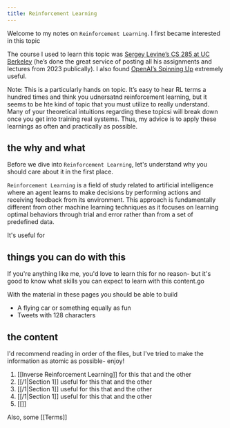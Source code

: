 ```yaml
---
title: Reinforcement Learning
---
```


Welcome to my notes on `Reinforcement Learning`. I first became interested in this topic 

The course I used to learn this topic was [Sergey Levine’s CS 285 at UC Berkeley](https://rail.eecs.berkeley.edu/deeprlcourse/) (he’s done the great service of posting all his assignments and lectures from 2023 publically). I also found [OpenAI’s Spinning Up](https://spinningup.openai.com/) extremely useful.

Note: This is a particularly hands on topic. It’s easy to hear RL terms a hundred times and think you udnersatnd reinforcement learning, but it seems to be hte kind of topic that you must utilize to really understand. Many of your theoretical intuitions regarding these topicsi will break down once you get into training real systems. Thus, my advice is to apply these learnings as often and practically as possible.
 
## the why and what

Before we dive into `Reinforcement Learning`, let's understand why you should care about it in the first place.

`Reinforcement Learning` is a field of study related to artificial intelligence where an agent learns to make decisions by performing actions and receiving feedback from its environment. This approach is fundamentally different from other machine learning techniques as it focuses on learning optimal behaviors through trial and error rather than from a set of predefined data.

It's useful for 

## things you can do with this

If you're anything like me, you'd love to learn this for no reason- but it's good to know what skills you can expect to learn with this content.go

With the material in these pages you should be able to build
- A flying car or something equally as fun
- Tweets with 128 characters


## the content

I'd recommend reading in order of the files, but I've tried to make the information as atomic as possible- enjoy!


1. [[Inverse Reinforcement Learning]] for this that and the other
2. [[/1|Section 1]] useful for this that and the other
3. [[/1|Section 1]] useful for this that and the other
4. [[/1|Section 1]] useful for this that and the other
5. [[]]


Also, some [[Terms]]